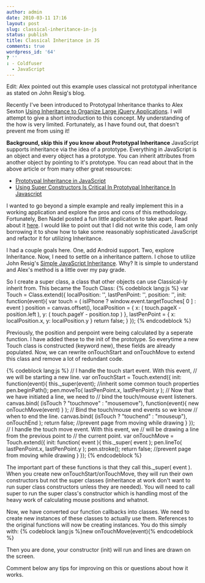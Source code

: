 ```yaml
---
author: admin
date: 2010-03-11 17:16
layout: post
slug: classical-inheritance-in-js
status: publish
title: Classical Inheritance in JS
comments: true
wordpress_id: '64'
? ''
: - Coldfuser
  - JavaScript
---
```


Edit: Alex pointed out this example uses classical not prototypal inheritance as stated on John Resig's blog.

Recently I've been introduced to Prototypal Inheritance thanks to Alex Sexton <a href="http://alexsexton.com/?p=51">Using Inheritance to Organize Large jQuery Applications</a>.  I will attempt to give a short introduction to this concept.  My understanding of the how is very limited.  Fortunately, as I have found out, that doesn't prevent me from using it!

<strong>Background, skip this if you know about Prototypal Inheritance</strong>
JavaScript supports inheritance via the idea of a prototype.  Everything in JavaScript is an object and every object has a prototype.  You can inherit attributes from another object by pointing to it's prototype.  You can read about that in the above article or from many other great resources:

<ul>
	<li><a href="http://javascript.crockford.com/prototypal.html">Prototypal Inheritance in JavaScript</a></li>
	<li><a href="http://www.bennadel.com/blog/1566-Using-Super-Constructors-Is-Critical-In-Prototypal-Inheritance-In-Javascript.htm">Using Super Constructors Is Critical In Prototypal Inheritance In Javascript</a></li>
</ul>

I wanted to go beyond a simple example and really implement this in a working application and explore the pros and cons of this methodology.  Fortunately, Ben Nadel posted a fun little application to take apart.  Read about it <a href="http://www.bennadel.com/blog/1872-Using-Base64-Canvas-Data-In-jQuery-To-Create-ColdFusion-Images.htm">here</a>.  I would like to point out that I did not write this code, I am only borrowing it to show how to take some reasonably sophisticated JavaScript and refactor it for utilizing Inheritance.

I had a couple goals here.  One, add Android support.  Two, explore Inheritance.  Now, I need to settle on a inheritance pattern.  I chose to utilize John Resig's <a href="http://ejohn.org/blog/simple-javascript-inheritance/">Simple JavaScript Inheritance</a>.  Why?  It is simple to understand and Alex's method is a little over my pay grade.

So I create a super class, a class that other objects can use Classical-ly inherit from.  This became the Touch Class:
{% codeblock lang:js %}
var Touch = Class.extend({
	localPosition: '',
	lastPenPoint: '',
	position: '',
	init: function(event){
		var touch = (
			isIPhone ?
				window.event.targetTouches[ 0 ] :
				event
		)
		position =
			canvas.offset(),
		localPosition = {
			x: ( touch.pageX - position.left ),
			y: ( touch.pageY - position.top )
		},
		lastPenPoint = {
			x: localPosition.x,
			y: localPosition.y
		}
		return false;
	}
});
{% endcodeblock %}

Previously, the position and penpoint were being calculated by a seperate function.  I have added these to the init of the prototype.  So everytime a new Touch class is constructed (keyword new), these fields are already populated.  Now, we can rewrite onTouchStart and onTouchMove to extend this class and remove a lot of redundant code.

{% codeblock lang:js %}
// I handle the touch start event. With this event,
// we will be starting a new line.
var onTouchStart = Touch.extend({
	init: function(event){
		this._super(event);  //inherit some common touch properties
		pen.beginPath();
		pen.moveTo( lastPenPoint.x, lastPenPoint.y );
		// Now that we have initiated a line, we need to
		// bind the touch/mouse event listeners.
		canvas.bind(
			(isTouch ? &quot;touchmove&quot; : &quot;mousemove&quot;),
			function(event){
				new onTouchMove(event)
			}
		);
		// Bind the touch/mouse end events so we know
		// when to end the line.
		canvas.bind(
			(isTouch ? &quot;touchend&quot; : &quot;mouseup&quot;),
			onTouchEnd
		);
                return false;  //prevent page from moving while drawing
	}
});
// I handle the touch move event. With this event, we
// will be drawing a line from the previous point to
// the current point.
	var onTouchMove = Touch.extend({
	init: function( event ){
		this._super( event );
		pen.lineTo( lastPenPoint.x, lastPenPoint.y );
		pen.stroke();
		return false;  //prevent page from moving while drawing
	}
});
{% endcodeblock %}

The important part of these functions is that they call this._super( event ).  When you create new onTouchStart/onTouchMove, they will run their own constructors but not the super classes (inheritance at work don't want to run super class constructors unless they are needed).  You will need to call super to run the super class's constructor which is handling most of the heavy work of calculating mouse positions and whatnot.

Now, we have converted our function callbacks into classes.  We need to create new instances of these classes to actually use them.  References to the original functions will now be creating instances.  You do this simply with:
{% codeblock lang:js %}new onTouchMove(event){% endcodeblock %}

Then you are done, your constructor (init) will run and lines are drawn on the screen.

Comment below any tips for improving on this or questions about how it works.





